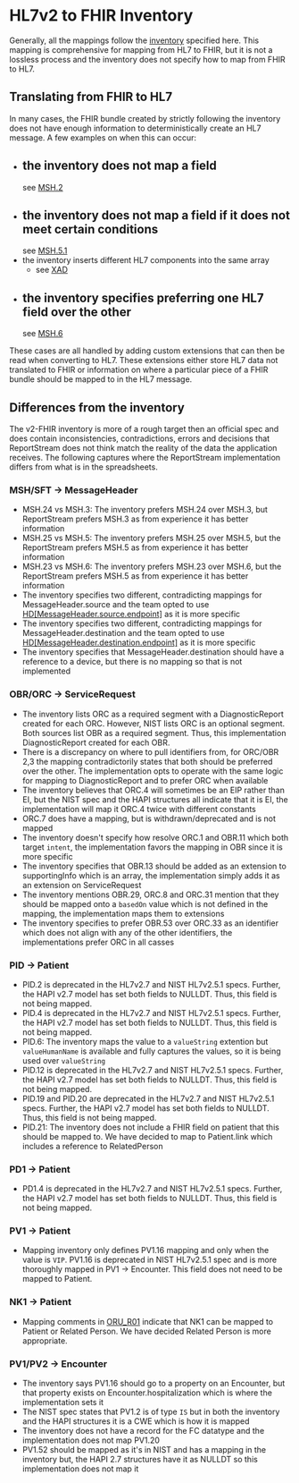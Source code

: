 # HL7v2 to FHIR Inventory

Generally, all the mappings follow
the [inventory](https://docs.google.com/spreadsheets/d/1PaFYPSSq4oplTvw_4OgOn6h2Bs_CMvCAU9CqC4tPBgk/edit#gid=484860251)
specified here. This mapping is comprehensive for mapping from HL7 to FHIR, but it is not a lossless process and the
inventory does not specify how to map from FHIR to HL7.

## Translating from FHIR to HL7

In many cases, the FHIR bundle created by strictly following the inventory does not have enough information to
deterministically
create an HL7 message. A few examples on when this can occur:

- the inventory does not map a field
  -
  see [MSH.2](https://docs.google.com/spreadsheets/d/13pgda5xl-PwCgB9j0axyymwwv7RJVcrIzY8Ah1y1Y1M/edit#gid=0&range=J4)
- the inventory does not map a field if it does not meet certain conditions
  -
  see [MSH.5.1](https://docs.google.com/spreadsheets/d/18o2QLSHQPkRr1S0vax7G4tuuXQnhE9wJl0n1kjupS7U/edit#gid=0&range=G3)
- the inventory inserts different HL7 components into the same array
    - see [XAD](https://docs.google.com/spreadsheets/d/1hSTEur557TIKPEKZRoprVw-uNpw12JZtri-iQsc4uQ0/edit#gid=0&range=J4)
- the inventory specifies preferring one HL7 field over the other
  -
  see [MSH.6](https://docs.google.com/spreadsheets/d/13pgda5xl-PwCgB9j0axyymwwv7RJVcrIzY8Ah1y1Y1M/edit#gid=0&range=G11)

These cases are all handled by adding custom extensions that can then be read when converting to HL7. These extensions
either store
HL7 data not translated to FHIR or information on where a particular piece of a FHIR bundle should be mapped to in the
HL7 message.

## Differences from the inventory

The v2-FHIR inventory is more of a rough target then an official spec and does contain inconsistencies, contradictions,
errors and decisions
that ReportStream does not think match the reality of the data the application receives. The following captures where
the ReportStream
implementation differs from what is in the spreadsheets.

### MSH/SFT -> MessageHeader

- MSH.24 vs MSH.3: The inventory prefers MSH.24 over MSH.3, but ReportStream prefers MSH.3 as from experience it has
  better information
- MSH.25 vs MSH.5: The inventory prefers MSH.25 over MSH.5, but the ReportStream prefers MSH.5 as from experience it has
  better information
- MSH.23 vs MSH.6: The inventory prefers MSH.23 over MSH.6, but the ReportStream prefers MSH.5 as from experience it has
  better information
- The inventory specifies two different, contradicting mappings for MessageHeader.source and the team opted to
  use [HD[MessageHeader.source.endpoint]](https://docs.google.com/spreadsheets/d/18o2QLSHQPkRr1S0vax7G4tuuXQnhE9wJl0n1kjupS7U/edit#gid=0)
  as it is more specific
- The inventory specifies two different, contradicting mappings for MessageHeader.destination and the team opted to
  use [HD[MessageHeader.destination.endpoint]](https://docs.google.com/spreadsheets/d/1T99UdnCSjoGpbamAvfVEZMDN5wKRtc0gUlWZ0ufRd6c/edit#gid=0)
  as it is more specific
- The inventory specifies that MessageHeader.destination should have a reference to a device, but there is no mapping so
  that is not implemented

### OBR/ORC -> ServiceRequest

- The inventory lists ORC as a required segment with a DiagnosticReport created for each ORC. However, NIST lists
  ORC is an optional segment. Both sources list OBR as a required segment. Thus, this implementation DiagnosticReport
  created for each OBR.
- There is a discrepancy on where to pull identifiers from, for ORC/OBR 2,3 the mapping contradictorily states that both
  should be preferred over the other.
  The implementation opts to operate with the same logic for mapping to DiagnosticReport and to prefer ORC when
  available
- The inventory believes that ORC.4 will sometimes be an EIP rather than EI, but the NIST spec and the HAPI structures
  all indicate that it is EI, the implementation will map it ORC.4 twice with different constants
- ORC.7 does have a mapping, but is withdrawn/deprecated and is not mapped
- The inventory doesn't specify how resolve ORC.1 and OBR.11 which both target `intent`, the implementation favors the
  mapping in OBR since it is more specific
- The inventory specifies that OBR.13 should be added as an extension to supportingInfo which is an array, the
  implementation simply adds it as an extension on ServiceRequest
- The inventory mentions OBR.29, ORC.8 and ORC.31 mention that they should be mapped onto a `basedOn` value which is not
  defined in the mapping, the implementation maps them to extensions
- The inventory specifies to prefer OBR.53 over ORC.33 as an identifier which does not align with any of the other
  identifiers, the implementations prefer ORC in all casses

### PID -> Patient

- PID.2 is deprecated in the HL7v2.7 and NIST HL7v2.5.1 specs. Further, the HAPI v2.7 model has set both fields to
  NULLDT. Thus, this field is not being mapped.
- PID.4 is deprecated in the HL7v2.7 and NIST HL7v2.5.1 specs. Further, the HAPI v2.7 model has set both fields to
  NULLDT. Thus, this field is not being mapped.
- PID.6: The inventory maps the value to a `valueString` extention but `valueHumanName` is available and fully captures
  the values, so it is being used over `valueString`
- PID.12 is deprecated in the HL7v2.7 and NIST HL7v2.5.1 specs. Further, the HAPI v2.7 model has set both
  fields to NULLDT. Thus, this field is not being mapped.
- PID.19 and PID.20 are deprecated in the HL7v2.7 and NIST HL7v2.5.1 specs. Further, the HAPI v2.7 model has set both
  fields to NULLDT. Thus, this field is not being mapped.
- PID.21: The inventory does not include a FHIR field on patient that this should be mapped to. We have decided to map
  to Patient.link which includes a reference to RelatedPerson

### PD1 -> Patient

- PD1.4 is deprecated in the HL7v2.7 and NIST HL7v2.5.1 specs. Further, the HAPI v2.7 model has set both fields to
  NULLDT. Thus, this field is not being mapped.

### PV1 -> Patient

- Mapping inventory only defines PV1.16 mapping and only when the value is `VIP`. PV1.16 is deprecated in NIST HL7v2.5.1
  spec and is more thoroughly mapped in PV1 -> Encounter. This field does not need to be mapped to Patient.

### NK1 -> Patient

- Mapping comments
  in [ORU_R01](https://docs.google.com/spreadsheets/d/1gHK6_PFyr7PXns7wLDs0LSLsbjm0x-4bWUu3crXMKMI/edit#gid=0)
  indicate that NK1 can be mapped to Patient or Related Person. We have decided Related Person is more appropriate.

### PV1/PV2 -> Encounter

- The inventory says PV1.16 should go to a property on an Encounter, but that property exists on
  Encounter.hospitalization which is where the implementation sets it
- The NIST spec states that PV1.2 is of type `IS` but in both the inventory and the HAPI structures it is a CWE which is
  how it is mapped
- The inventory does not have a record for the FC datatype and the implementation does not map PV1.20
- PV1.52 should be mapped as it's in NIST and has a mapping in the inventory but, the HAPI 2.7 structures have it as
  NULLDT so this implementation does not map it
